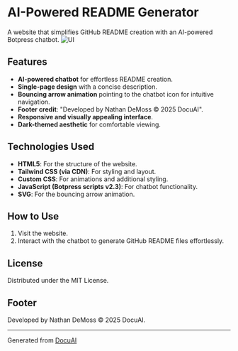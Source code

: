 # AI-Powered README Generator 

A website that simplifies GitHub README creation with an AI-powered Botpress chatbot. 
   ![UI](docuai/docuai.png)

## Features 

- **AI-powered chatbot** for effortless README creation. 
- **Single-page design** with a concise description. 
- **Bouncing arrow animation** pointing to the chatbot icon for intuitive navigation. 
- **Footer credit**: "Developed by Nathan DeMoss © 2025 DocuAI". 
- **Responsive and visually appealing interface**. 
- **Dark-themed aesthetic** for comfortable viewing. 

## Technologies Used 

- **HTML5**: For the structure of the website. 
- **Tailwind CSS (via CDN)**: For styling and layout. 
- **Custom CSS**: For animations and additional styling. 
- **JavaScript (Botpress scripts v2.3)**: For chatbot functionality. 
- **SVG**: For the bouncing arrow animation. 

## How to Use 

1. Visit the website. 
2. Interact with the chatbot to generate GitHub README files effortlessly. 

## License 

Distributed under the MIT License. 

## Footer 

Developed by Nathan DeMoss © 2025 DocuAI. 

--- 
Generated from [DocuAI](https://docu-ai-git.vercel.app/) 
